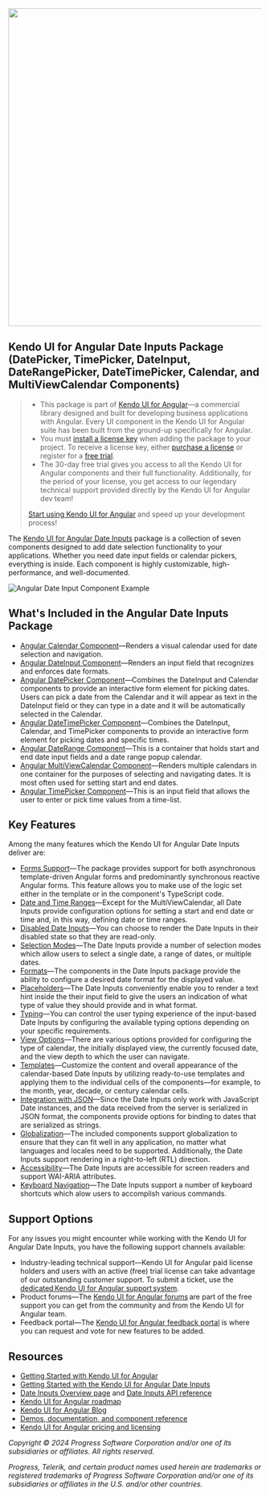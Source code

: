 <a href="https://www.telerik.com/kendo-angular-ui/" target="_blank">
<img width="631" src="https://www.telerik.com/kendo-angular-ui/npm-banner.svg">
</a>

## Kendo UI for Angular Date Inputs Package (DatePicker, TimePicker, DateInput, DateRangePicker, DateTimePicker, Calendar, and MultiViewCalendar Components)

> * This package is part of [Kendo UI for Angular](https://www.telerik.com/kendo-angular-ui)&mdash;a commercial library designed and built for developing business applications with Angular. Every UI component in the Kendo UI for Angular suite has been built from the ground-up specifically for Angular.
> * You must [install a license key](https://www.telerik.com/kendo-angular-ui/my-license) when adding the package to your project. To receive a license key, either [purchase a license](https://www.telerik.com/purchase/kendo-ui) or register for a [free trial](https://www.telerik.com/download-login-v2-kendo-angular-ui).
> * The 30-day free trial gives you access to all the Kendo UI for Angular components and their full functionality. Additionally, for the period of your license, you get access to our legendary technical support provided directly by the Kendo UI for Angular dev team!
>
> [Start using Kendo UI for Angular](https://www.telerik.com/download-login-v2-kendo-angular-ui) and speed up your development process!

The [Kendo UI for Angular Date Inputs](https://www.telerik.com/kendo-angular-ui/components/dateinputs) package is a collection of seven components designed to add date selection functionality to your applications. Whether you need date input fields or calendar pickers, everything is inside. Each component is highly customizable, high-performance, and well-documented.

<img src="https://d585tldpucybw.cloudfront.net/sfimages/default-source/component-pages/angular/angular-datetimepicker-overview.gif?sfvrsn=388e98e4_0" alt="Angular Date Input Component Example">

## What's Included in the Angular Date Inputs Package

* [Angular Calendar Component](https://www.telerik.com/kendo-angular-ui/components/dateinputs/calendar)&mdash;Renders a visual calendar used for date selection and navigation.
* [Angular DateInput Component](https://www.telerik.com/kendo-angular-ui/components/dateinputs/dateinput)&mdash;Renders an input field that recognizes and enforces date formats.
* [Angular DatePicker Component](https://www.telerik.com/kendo-angular-ui/components/dateinputs/datepicker)&mdash;Combines the DateInput and Calendar components to provide an interactive form element for picking dates. Users can pick a date from the Calendar and it will appear as text in the DateInput field or they can type in a date and it will be automatically selected in the Calendar.
* [Angular DateTimePicker Component](https://www.telerik.com/kendo-angular-ui/components/dateinputs/datetimepicker)&mdash;Combines the DateInput, Calendar, and TimePicker components to provide an interactive form element for picking dates and specific times.
* [Angular DateRange Component](https://www.telerik.com/kendo-angular-ui/components/dateinputs/daterange)&mdash;This is a container that holds start and end date input fields and a date range popup calendar.
* [Angular MultiViewCalendar Component](https://www.telerik.com/kendo-angular-ui/components/dateinputs/multiviewcalendar)&mdash;Renders multiple calendars in one container for the purposes of selecting and navigating dates. It is most often used for setting start and end dates.
* [Angular TimePicker Component](https://www.telerik.com/kendo-angular-ui/components/dateinputs/timepicker)&mdash;This is an input field that allows the user to enter or pick time values from a time-list.

## Key Features

Among the many features which the Kendo UI for Angular Date Inputs deliver are:

* [Forms Support](https://www.telerik.com/kendo-angular-ui/components/dateinputs/datepicker/forms)&mdash;The package provides support for both asynchronous template-driven Angular forms and predominantly synchronous reactive Angular forms. This feature allows you to make use of the logic set either in the template or in the component's TypeScript code.
* [Date and Time Ranges](https://www.telerik.com/kendo-angular-ui/components/dateinputs/datepicker/date-ranges)&mdash;Except for the MultiViewCalendar, all Date Inputs provide configuration options for setting a start and end date or time and, in this way, defining date or time ranges.
* [Disabled Date Inputs](https://www.telerik.com/kendo-angular-ui/components/dateinputs/datepicker/disabled-state)&mdash;You can choose to render the Date Inputs in their disabled state so that they are read-only.
* [Selection Modes](https://www.telerik.com/kendo-angular-ui/components/dateinputs/calendar/selection-modes)&mdash;The Date Inputs provide a number of selection modes which allow users to select a single date, a range of dates, or multiple dates.
* [Formats](https://www.telerik.com/kendo-angular-ui/components/dateinputs/datepicker/formats)&mdash;The components in the Date Inputs package provide the ability to configure a desired date format for the displayed value.
* [Placeholders](https://www.telerik.com/kendo-angular-ui/components/dateinputs/datepicker/placeholders)&mdash;The Date Inputs conveniently enable you to render a text hint inside the their input field to give the users an indication of what type of value they should provide and in what format.
* [Typing](https://www.telerik.com/kendo-angular-ui/components/dateinputs/datepicker/typing)&mdash;You can control the user typing experience of the input-based Date Inputs by configuring the available typing options depending on your specific requirements.
* [View Options](https://www.telerik.com/kendo-angular-ui/components/dateinputs/datepicker/calendar-options)&mdash;There are various options provided for configuring the type of calendar, the initially displayed view, the currently focused date, and the view depth to which the user can navigate.
* [Templates](https://www.telerik.com/kendo-angular-ui/components/dateinputs/datepicker/templates)&mdash;Customize the content and overall appearance of the calendar-based Date Inputs by utilizing ready-to-use templates and applying them to the individual cells of the components—for example, to the month, year, decade, or century calendar cells.
* [Integration with JSON](https://www.telerik.com/kendo-angular-ui/components/dateinputs/datepicker/integration-with-json)&mdash;Since the Date Inputs only work with JavaScript Date instances, and the data received from the server is serialized in JSON format, the components provide options for binding to dates that are serialized as strings.
* [Globalization](https://www.telerik.com/kendo-angular-ui/components/dateinputs/globalization)&mdash;The included components support globalization to ensure that they can fit well in any application, no matter what languages and locales need to be supported. Additionally, the Date Inputs support rendering in a right-to-left (RTL) direction.
* [Accessibility](https://www.telerik.com/kendo-angular-ui/components/dateinputs/datepicker/accessibility)&mdash;The Date Inputs are accessible for screen readers and support WAI-ARIA attributes.
* [Keyboard Navigation](https://www.telerik.com/kendo-angular-ui/components/dateinputs/datepicker/keyboard-navigation)&mdash;The Date Inputs support a number of keyboard shortcuts which alow users to accomplish various commands.

## Support Options

For any issues you might encounter while working with the Kendo UI for Angular Date Inputs, you have the following support channels available:

* Industry-leading technical support&mdash;Kendo UI for Angular paid license holders and users with an active (free) trial license can take advantage of our outstanding customer support. To submit a ticket, use the [dedicated Kendo UI for Angular support system](https://www.telerik.com/account/support-tickets).
* Product forums&mdash;The [Kendo UI for Angular forums](https://www.telerik.com/forums/kendo-angular-ui) are part of the free support you can get from the community and from the Kendo UI for Angular team.
* Feedback portal&mdash;The [Kendo UI for Angular feedback portal](https://feedback.telerik.com/kendo-angular-ui) is where you can request and vote for new features to be added.

## Resources

* [Getting Started with Kendo UI for Angular](https://www.telerik.com/kendo-angular-ui/getting-started)
* [Getting Started with the Kendo UI for Angular Date Inputs](https://www.telerik.com/kendo-angular-ui/components/dateinputs/installation/getting-started)
* [Date Inputs Overview page](https://www.telerik.com/kendo-angular-ui/components/dateinputs) and [Date Inputs API reference](https://www.telerik.com/kendo-angular-ui/components/dateinputs/api)
* [Kendo UI for Angular roadmap](https://www.telerik.com/kendo-angular-ui/roadmap)
* [Kendo UI for Angular Blog](https://www.telerik.com/blogs/tag/kendo-ui-for-angular)
* [Demos, documentation, and component reference](https://www.telerik.com/kendo-angular-ui/components)
* [Kendo UI for Angular pricing and licensing](https://www.telerik.com/purchase/kendo-ui)

*Copyright © 2024 Progress Software Corporation and/or one of its subsidiaries or affiliates. All rights reserved.*

*Progress, Telerik, and certain product names used herein are trademarks or registered trademarks of Progress Software Corporation and/or one of its subsidiaries or affiliates in the U.S. and/or other countries.*
